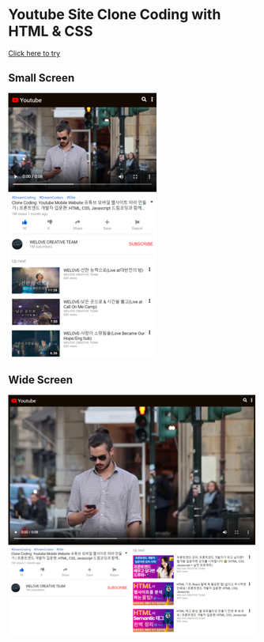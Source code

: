 # Youtube Site Clone Coding with HTML & CSS

[Click here to try](https://hanjinhui638.github.io/youtube-site/)

## Small Screen
![small](https://github.com/hanjinhui638/youtube-site/blob/master/demo/mobile.png)
## Wide Screen
![wide](https://github.com/hanjinhui638/youtube-site/blob/master/demo/desktop.png)
